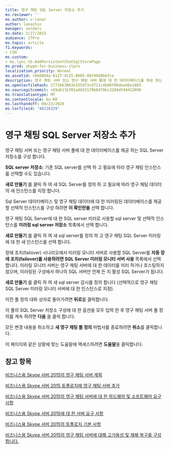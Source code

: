 ```yaml
---
title: 영구 채팅 SQL Server 저장소 추가
ms.reviewer: ''
ms.author: v-lanac
author: lanachin
manager: serdars
ms.date: 3/27/2015
audience: ITPro
ms.topic: article
f1.keywords:
- CSH
ms.custom:
- ms.lync.tb.AddPersistentChatSqlStorePage
ms.prod: skype-for-business-itpro
localization_priority: Normal
ms.assetid: c8e6064a-8127-4c25-8685-06f49d8bbfce
description: 영구 채팅 서버 또는 영구 채팅 서버 풀에 대 한 데이터베이스를 제공 하는 SQL Server 저장소를 구성 합니다.
ms.openlocfilehash: 2771b63063e155973cd711c4b80f06dee46e1865
ms.sourcegitcommit: c69ab11b701a4833179b8479bc3204dfd4412096
ms.translationtype: MT
ms.contentlocale: ko-KR
ms.lasthandoff: 09/23/2020
ms.locfileid: "48216329"
---
```

# <a name="add-persistent-chat-sql-server-store"></a>영구 채팅 SQL Server 저장소 추가
 
영구 채팅 서버 또는 영구 채팅 서버 풀에 대 한 데이터베이스를 제공 하는 SQL Server 저장소를 구성 합니다.
  
 **SQL server 저장소**: 기존 SQL server를 선택 하 고 필요에 따라 영구 채팅 인스턴스를 선택할 수도 있습니다.
  
**새로 만들기** 를 클릭 하 여 새 SQL Server를 정의 하 고 필요에 따라 영구 채팅 데이터의 새 인스턴스를 지정 합니다.
  
Sql Server 데이터베이스 및 영구 채팅 데이터에 대 한 미러링된 데이터베이스를 제공할 선택적 인스턴스를 구성 하려면 **이 확인란을** 선택 합니다.
  
영구 채팅 SQL Server에 대 한 SQL server 미러로 사용할 sql server 및 선택적 인스턴스를 **미러링 sql server 저장소** 목록에서 선택 합니다.
  
**새로 만들기** 를 클릭 하 여 새 sql server를 정의 하 고 영구 채팅 SQL Server 미러링에 대 한 새 인스턴스를 선택 합니다.
  
장애 조치(failover) 시나리오에서 미러링 모니터 서버로 사용할 SQL Server를 **자동 장애 조치(failover)를 사용하려면 SQL Server 미러링 모니터 서버 사용** 목록에서 선택합니다. 미러링 모니터 서버는 영구 채팅 서버에 대 한 데이터를 미러 하거나 호스팅하지 않으며, 미러링된 구성에서 하나의 SQL 서버만 언제 든 지 활성 SQL Server가 됩니다.
  
**새로 만들기** 를 클릭 하 여 새 sql server 감시를 정의 합니다 (선택적으로 영구 채팅 SQL Server 미러링 모니터 서버에 대 한 인스턴스로 지정).
  
이전 풀 정의 대화 상자로 돌아가려면 **뒤로**를 클릭합니다.
  
이 풀의 SQL Server 저장소 구성에 대 한 옵션을 모두 입력 한 후 영구 채팅 서버 풀 정의를 계속 하려면 **다음** 을 클릭 합니다.
  
모든 변경 내용을 취소하고 **새 영구 채팅 풀 정의** 마법사를 종료하려면 **취소**를 클릭합니다.
  
이 페이지와 같은 상황에 맞는 도움말에 액세스하려면 **도움말**을 클릭합니다.
  
## <a name="see-also"></a>참고 항목

[비즈니스용 Skype 서버 2015의 영구 채팅 서버 계획](../../plan-your-deployment/persistent-chat-server/persistent-chat-server.md)
  
[비즈니스용 Skype 서버 2015 토폴로지에 영구 채팅 서버 추가](../../deploy/deploy-persistent-chat-server/add-persistent-chat-server.md)
  
[비즈니스용 Skype 서버 2015의 영구 채팅 서버에 대 한 하드웨어 및 소프트웨어 요구 사항](../../plan-your-deployment/persistent-chat-server/hardware-and-software-requirements.md)
  
[비즈니스용 Skype 서버 2015에 대 한 서버 요구 사항](../../plan-your-deployment/requirements-for-your-environment/server-requirements.md)
  
[비즈니스용 Skype 서버 2015의 토폴로지 기본 사항](../../plan-your-deployment/topology-basics/topology-basics.md)
  
[비즈니스용 Skype 서버 2015의 영구 채팅 서버에 대해 고가용성 및 재해 복구를 구성 합니다.](../../deploy/deploy-persistent-chat-server/configure-hadr-for-persistent-chat.md)
